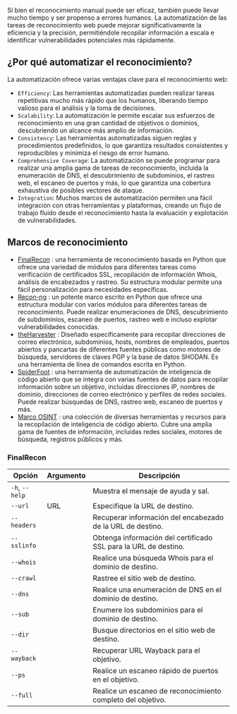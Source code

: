 Si bien el reconocimiento manual puede ser eficaz, también puede llevar mucho tiempo y ser propenso a errores humanos. La automatización de las tareas de reconocimiento web puede mejorar significativamente la eficiencia y la precisión, permitiéndole recopilar información a escala e identificar vulnerabilidades potenciales más rápidamente.
## ¿Por qué automatizar el reconocimiento?

La automatización ofrece varias ventajas clave para el reconocimiento web:
- `Efficiency`: Las herramientas automatizadas pueden realizar tareas repetitivas mucho más rápido que los humanos, liberando tiempo valioso para el análisis y la toma de decisiones.
- `Scalability`: La automatización le permite escalar sus esfuerzos de reconocimiento en una gran cantidad de objetivos o dominios, descubriendo un alcance más amplio de información.
- `Consistency`: Las herramientas automatizadas siguen reglas y procedimientos predefinidos, lo que garantiza resultados consistentes y reproducibles y minimiza el riesgo de error humano.
- `Comprehensive Coverage`: La automatización se puede programar para realizar una amplia gama de tareas de reconocimiento, incluida la enumeración de DNS, el descubrimiento de subdominios, el rastreo web, el escaneo de puertos y más, lo que garantiza una cobertura exhaustiva de posibles vectores de ataque.
- `Integration`: Muchos marcos de automatización permiten una fácil integración con otras herramientas y plataformas, creando un flujo de trabajo fluido desde el reconocimiento hasta la evaluación y explotación de vulnerabilidades.

## Marcos de reconocimiento
- [FinalRecon](https://github.com/thewhiteh4t/FinalRecon) : una herramienta de reconocimiento basada en Python que ofrece una variedad de módulos para diferentes tareas como verificación de certificados SSL, recopilación de información Whois, análisis de encabezados y rastreo. Su estructura modular permite una fácil personalización para necesidades específicas.
- [Recon-ng](https://github.com/lanmaster53/recon-ng) : un potente marco escrito en Python que ofrece una estructura modular con varios módulos para diferentes tareas de reconocimiento. Puede realizar enumeraciones de DNS, descubrimiento de subdominios, escaneo de puertos, rastreo web e incluso explotar vulnerabilidades conocidas.
- [theHarvester](https://github.com/laramies/theHarvester) : Diseñado específicamente para recopilar direcciones de correo electrónico, subdominios, hosts, nombres de empleados, puertos abiertos y pancartas de diferentes fuentes públicas como motores de búsqueda, servidores de claves PGP y la base de datos SHODAN. Es una herramienta de línea de comandos escrita en Python.
- [SpiderFoot](https://github.com/smicallef/spiderfoot) : una herramienta de automatización de inteligencia de código abierto que se integra con varias fuentes de datos para recopilar información sobre un objetivo, incluidas direcciones IP, nombres de dominio, direcciones de correo electrónico y perfiles de redes sociales. Puede realizar búsquedas de DNS, rastreo web, escaneo de puertos y más.
- [Marco OSINT](https://osintframework.com/) : una colección de diversas herramientas y recursos para la recopilación de inteligencia de código abierto. Cubre una amplia gama de fuentes de información, incluidas redes sociales, motores de búsqueda, registros públicos y más.

### FinalRecon
|Opción|Argumento|Descripción|
|---|---|---|
|`-h`, `--help`||Muestra el mensaje de ayuda y sal.|
|`--url`|URL|Especifique la URL de destino.|
|`--headers`||Recuperar información del encabezado de la URL de destino.|
|`--sslinfo`||Obtenga información del certificado SSL para la URL de destino.|
|`--whois`||Realice una búsqueda Whois para el dominio de destino.|
|`--crawl`||Rastree el sitio web de destino.|
|`--dns`||Realice una enumeración de DNS en el dominio de destino.|
|`--sub`||Enumere los subdominios para el dominio de destino.|
|`--dir`||Busque directorios en el sitio web de destino.|
|`--wayback`||Recuperar URL Wayback para el objetivo.|
|`--ps`||Realice un escaneo rápido de puertos en el objetivo.|
|`--full`||Realice un escaneo de reconocimiento completo del objetivo.|